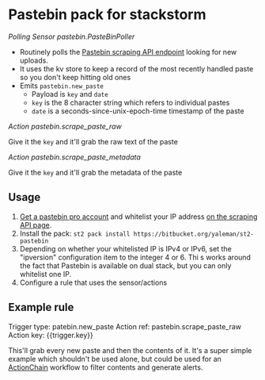 # Pastebin pack for stackstorm

*Polling Sensor pastebin.PasteBinPoller*

* Routinely polls the [Pastebin scraping API endpoint](https://pastebin.com/doc_scraping_api) looking for new uploads.
* It uses the kv store to keep a record of the most recently handled paste so you don't keep hitting old ones
* Emits `pastebin.new_paste`
    * Payload is `key` and `date`
    * `key` is the 8 character string which refers to individual pastes
    * `date` is a seconds-since-unix-epoch-time timestamp of the paste

*Action pastebin.scrape_paste_raw*

Give it the `key` and it'll grab the raw text of the paste

*Action pastebin.scrape_paste_metadata*

Give it the `key` and it'll grab the metadata of the paste

## Usage

1. [Get a pastebin pro account](https://pastebin.com/pro) and whitelist your IP address [on the scraping API page](https://pastebin.com/doc_scraping_api).
2. Install the pack: `st2 pack install https://bitbucket.org/yaleman/st2-pastebin`
3. Depending on whether your whitelisted IP is IPv4 or IPv6, set the "ipversion" configuration item to the integer 4 or 6. Thi s works around the fact that Pastebin is available on dual stack, but you can only whitelist one IP.
4. Configure a rule that uses the sensor/actions

## Example rule

Trigger type: patebin.new_paste
Action ref: pastebin.scrape_paste_raw
Action key: {{trigger.key}} 

This'll grab every new paste and then the contents of it. It's a super simple example which shouldn't be used alone, but could be used for an [ActionChain](https://docs.stackstorm.com/actionchain.html) workflow to filter contents and generate alerts.